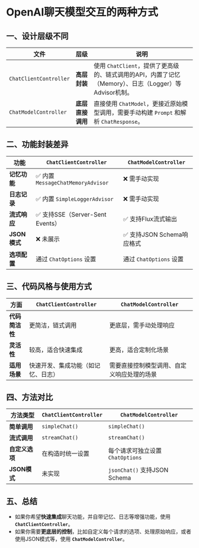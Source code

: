# OpenAI聊天模型交互的两种方式

## 一、设计层级不同
| 文件                   | 层级             | 说明                                                         |
| ---------------------- | ---------------- | ------------------------------------------------------------ |
| `ChatClientController` | **高层封装**     | 使用 `ChatClient`，提供了更高级的、链式调用的API，内置了记忆（Memory）、日志（Logger）等Advisor机制。 |
| `ChatModelController`  | **底层直接调用** | 直接使用 `ChatModel`，更接近原始模型调用，需要手动构建 `Prompt` 和解析 `ChatResponse`。 |

## 二、功能封装差异

| 功能         | `ChatClientController`      | `ChatModelController`   |
| ------------ | --------------------------------- | ----------------------------- |
| **记忆功能** | ✅ 内置 `MessageChatMemoryAdvisor` | ❌ 需手动实现                  |
| **日志记录** | ✅ 内置 `SimpleLoggerAdvisor`      | ❌ 需手动实现                  |
| **流式响应** | ✅ 支持SSE（Server-Sent Events）   | ✅ 支持Flux流式输出            |
| **JSON模式** | ❌ 未展示                          | ✅ 支持JSON Schema响应格式     |
| **选项配置** | 通过 `ChatOptions` 设置     | 通过 `ChatOptions` 设置 |

## 三、代码风格与使用方式

| 方面           | `ChatClientController`       | `ChatModelController`                |
| -------------- | ---------------------------------- | ------------------------------------------ |
| **代码简洁性** | 更简洁，链式调用                   | 更底层，需手动处理响应                     |
| **灵活性**     | 较高，适合快速集成                 | 更高，适合定制化场景                       |
| **适用场景**   | 快速开发、集成功能（如记忆、日志） | 需要直接控制模型调用、自定义响应处理的场景 |

## 四、方法对比

| 方法类型       | `ChatClientController` | `ChatModelController`            |
| -------------- | ---------------------------- | -------------------------------------- |
| **简单调用**   | `simpleChat()`               | `simpleChat()`                         |
| **流式调用**   | `streamChat()`               | `streamChat()`                         |
| **自定义选项** | 在构造时统一设置             | 每个请求可独立设置 `ChatOptions` |
| **JSON模式**   | 未实现                       | `jsonChat()` 支持JSON Schema           |


## 五、总结

- 如果你希望**快速集成**聊天功能，并自带记忆、日志等增强功能，使用 **`ChatClientController`**。
- 如果你需要**更底层的控制**，比如自定义每个请求的选项、处理原始响应，或者使用JSON模式等，使用 **`ChatModelController`**。